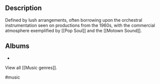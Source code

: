 ## Description
Defined by lush arrangements, often borrowing upon the orchestral instrumentation seen on productions from the 1960s, with the commercial atmosphere exemplified by [[Pop Soul]] and the [[Motown Sound]]. 
## Albums
- 

View all [[Music genres]].

#music 